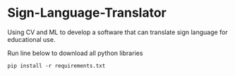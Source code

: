# Sign-Language-Translator
Using CV and ML to develop a software that can translate sign language for educational use.

Run line below to download all python libraries

`pip install -r requirements.txt`
